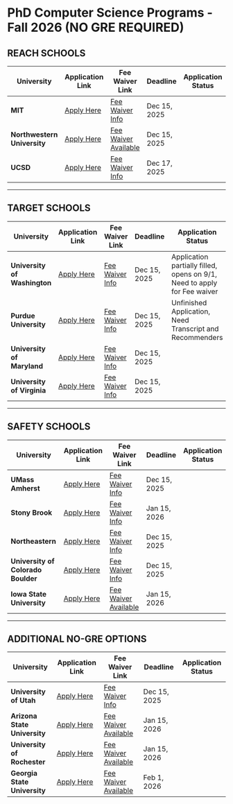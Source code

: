 # PhD Computer Science Programs - Fall 2026 (NO GRE REQUIRED)

## **REACH SCHOOLS**
| University | Application Link | Fee Waiver Link | Deadline | Application Status |
|------------|------------------|-----------------|----------|--------------------|
| **MIT** | [Apply Here](http://gradadmissions.mit.edu/) | [Fee Waiver Info](http://gradadmissions.mit.edu/about/diversity-initiatives/fee-waiver) | Dec 15, 2025 | |
| **Northwestern University** | [Apply Here](https://www.mccormick.northwestern.edu/computer-science/) | [Fee Waiver Available](https://www.mccormick.northwestern.edu/computer-science/academics/graduate/admissions/) | Dec 15, 2025 | |
| **UCSD** | [Apply Here](https://cse.ucsd.edu/graduate/admissions) | [Fee Waiver Info](https://docs.google.com/forms/d/e/1FAIpQLSekFbkST-lIVOMQm_hKHotCgOZXaaCYx3Tg4ePXPjX5p_9xag/viewform) | Dec 17, 2025 | |

---

## **TARGET SCHOOLS**
| University | Application Link | Fee Waiver Link | Deadline | Application Status |
|------------|------------------|-----------------|----------|--------------------|
| **University of Washington** | [Apply Here](https://grad.uw.edu/admissions/) | [Fee Waiver Info](https://www.cs.washington.edu/academics/phd/admissions) | Dec 15, 2025 | Application partially filled, opens on 9/1, Need to apply for Fee waiver |
| **Purdue University** | [Apply Here](https://www.purdue.edu/gradschool/admissions/) | [Fee Waiver Info](https://www.purdue.edu/gradschool/admissions/how-to-apply/apply-fee.html) | Dec 15, 2025 | Unfinished Application, Need Transcript and Recommenders |
| **University of Maryland** | [Apply Here](https://gradschool.umd.edu/admissions) | [Fee Waiver Info](https://gradschool.umd.edu/feewaiverinformation) | Dec 15, 2025 | |
| **University of Virginia** | [Apply Here](https://engineering.virginia.edu/graduate-admissions) | [Fee Waiver Info](https://engineering.virginia.edu/departments/biomedical-engineering/apply/application-fee-waivers) | Dec 15, 2025 | |

---

## **SAFETY SCHOOLS**
| University | Application Link | Fee Waiver Link | Deadline | Application Status |
|------------|------------------|-----------------|----------|--------------------|
| **UMass Amherst** | [Apply Here](https://www.umass.edu/graduate/admissions) | [Fee Waiver Info](https://www.cics.umass.edu/admissions/application-instructions) | Dec 15, 2025 | |
| **Stony Brook** | [Apply Here](https://www.stonybrook.edu/commcms/grad/) | [Fee Waiver Info](https://www.stonybrook.edu/sb/graduatebulletin/current/admissions/special/waiver.php) | Jan 15, 2026 | |
| **Northeastern** | [Apply Here](https://coe.northeastern.edu/academics-experiential-learning/graduate-school-of-engineering/) | [Fee Waiver Info](https://coe.northeastern.edu/academics-experiential-learning/graduate-school-of-engineering/graduate-admissions/) | Dec 15, 2025 | |
| **University of Colorado Boulder** | [Apply Here](https://www.colorado.edu/graduateschool/admissions) | [Fee Waiver Info](https://www.colorado.edu/graduateschool/admissions/application-requirements/application-fee) | Dec 15, 2025 | |
| **Iowa State University** | [Apply Here](https://www.cs.iastate.edu/graduate-studies/) | [Fee Waiver Available](https://www.grad-college.iastate.edu/admissions/) | Jan 15, 2026 | |

---

## **ADDITIONAL NO-GRE OPTIONS**
| University | Application Link | Fee Waiver Link | Deadline | Application Status |
|------------|------------------|-----------------|----------|--------------------|
| **University of Utah** | [Apply Here](https://admissions.utah.edu/graduate/) | [Fee Waiver Info](https://www.cs.utah.edu/graduate/admissions/) | Dec 15, 2025 | |
| **Arizona State University** | [Apply Here](https://admission.asu.edu/graduate) | [Fee Waiver Available](https://graduate.asu.edu/admissions) | Jan 15, 2026 | |
| **University of Rochester** | [Apply Here](https://www.rochester.edu/college/gradstudies/) | [Fee Waiver Available](https://www.rochester.edu/college/gradstudies/graduate-admissions/) | Jan 15, 2026 | |
| **Georgia State University** | [Apply Here](https://cs.gsu.edu/graduate/) | [Fee Waiver Available](https://graduateadmissions.gsu.edu/) | Feb 1, 2026 | |
